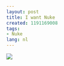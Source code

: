 ```yaml
---
layout: post
title: I want Nuke
created: 1191169008
tags:
- Nuke
lang: nl
---
```

[![](http://www.whereisnuke.com/wp-content/badges/i_want_nuke.jpg)](http://www.whereisnuke.com) 
